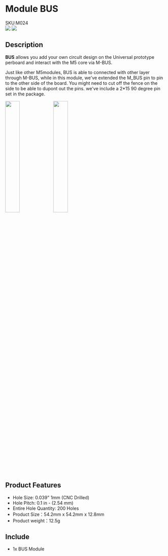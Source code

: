 # Module BUS

<div class="badge badge-pill badge-primary product_sku_tag">SKU:M024</div>

<div class="product_pic"><img src="assets/img/product_pics/module/module_bus_01.png"> <img src="assets/img/product_pics/module/module_bus_02.png"></div>

## Description

**BUS** allows you add your own circult design on the Universal prototype perboard and interact with the M5 core via M-BUS.

Just like other M5modules, BUS is able to connected with other layer through M-BUS, while in this module, we've extended the M_BUS pin to pin to the other side of the board. You might need to cut off the fence on the side to be able to dupont out the pins. we've include a 2*15 90 degree pin set in the package.

<img src="assets/img/product_pics/module/module_bus_04.png" width = "30%"><img src="assets/img/product_pics/module/module_bus_05.png"  width = "30%">

## Product Features

- Hole Size: 0.039" 1mm (CNC Drilled)
- Hole Pitch: 0.1 in - (2.54 mm)
- Entire Hole Quantity: 200 Holes
- Product Size：54.2mm x 54.2mm x 12.8mm
- Product weight：12.5g

## Include

-  1x BUS Module

<script>

   var purchase_link = 'https://m5stack.com/collections/m5-module/products/bus-module';

   anchor_search(purchase_link);
   scrollFunc();

</script>